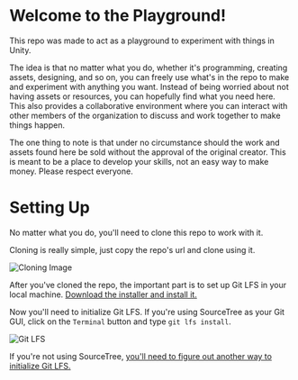 # Welcome to the Playground!

This repo was made to act as a playground to experiment with things in Unity.

The idea is that no matter what you do, whether it's programming, creating assets, designing, and so on, you can freely use what's in the repo to make and experiment with anything you want. Instead of being worried about not having assets or resources, you can hopefully find what you need here. This also provides a collaborative environment where you can interact with other members of the organization to discuss and work together to make things happen.

The one thing to note is that under no circumstance should the work and assets found here be sold without the approval of the original creator. This is meant to be a place to develop your skills, not an easy way to make money. Please respect everyone.

# Setting Up

No matter what you do, you'll need to clone this repo to work with it.

Cloning is really simple, just copy the repo's url and clone using it.

![Cloning Image](https://i.imgur.com/2aM7Ey0.png)

After you've cloned the repo, the important part is to set up Git LFS in your local machine. [Download the installer and install it.](https://git-lfs.github.com/)

Now you'll need to initialize Git LFS. If you're using SourceTree as your Git GUI, click on the ``Terminal`` button and type ``git lfs install``.

![Git LFS](https://i.imgur.com/4LHyuxP.png)

If you're not using SourceTree, [you'll need to figure out another way to initialize Git LFS.](https://github.com/git-lfs/git-lfs/wiki/Installation)
